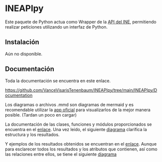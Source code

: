# INEAPIpy

Este paquete de Python actua como Wrapper de la [API del INE](https://www.ine.es/dyngs/DAB/index.htm?cid=1099), permitiendo realizar peticiones utilizando un interfaz de Python.

## Instalación

Aún no disponible.

## Documentación

Toda la documentación se encuentra en este enlace.

https://github.com/VanceVisarisTenenbaum/INEAPIpy/tree/main/INEAPIpy/Documentation

Los diagramas o archivos .mmd son diagramas de mermaid y es recomendable utilizar la [app oficial](https://mermaid.live/) para visualizarlos de la mejor manera posible. (Tardan un poco en cargar)

La documentación de las clases, funciones y módulos proporcionados se encuentra en el [enlace](https://github.com/VanceVisarisTenenbaum/INEAPIpy/blob/main/INEAPIpy/Documentation/INEAPIpy_Docs.md). Una vez leido, el siguiente [diagrama](https://mermaid.live/view?gist=https://gist.github.com/VanceVisarisTenenbaum/5b2890f4ccc5517ba9289c5c271af1fa) clarifica la estructura y los resultados.

Y ejemplos de los resultados obtenidos se encuentran en el [enlace](https://github.com/VanceVisarisTenenbaum/INEAPIpy/blob/main/INEAPIpy/Documentation/INEAPI_Docs.md). Aunque para esclarecer todos los resultados y los atributos que contienen, así como las relaciones entre ellos, se tiene el siguiente [diagrama](https://mermaid.live/view?gist=https://gist.github.com/VanceVisarisTenenbaum/ccafa1dfdc5541dc9e343d81e10b3a76)

